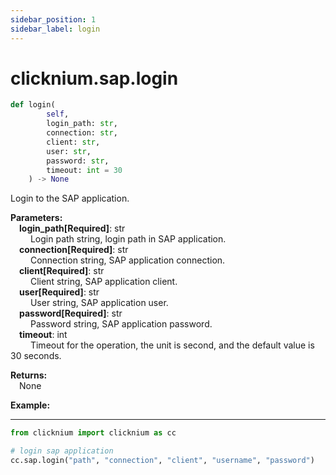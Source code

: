 ```yaml
---
sidebar_position: 1
sidebar_label: login
---
```

# clicknium.sap.login

```python
def login(
        self,
        login_path: str,
        connection: str,
        client: str,
        user: str,
        password: str,
        timeout: int = 30
    ) -> None
```  

Login to the SAP application.

**Parameters:**  
    &emsp;**login_path[Required]**: str  
        &emsp;&emsp; Login path string,  login path in SAP application.  
    &emsp;**connection[Required]**: str  
        &emsp;&emsp; Connection string, SAP application connection.  
    &emsp;**client[Required]**: str  
        &emsp;&emsp; Client string, SAP application client.  
    &emsp;**user[Required]**: str  
        &emsp;&emsp; User string, SAP application user.  
    &emsp;**password[Required]**: str  
        &emsp;&emsp; Password string, SAP application password.  
    &emsp;**timeout**: int  
        &emsp;&emsp; Timeout for the operation, the unit is second, and the default value is 30 seconds.  

**Returns:**  
    &emsp;None

**Example:**
***
```python
from clicknium import clicknium as cc

# login sap application
cc.sap.login("path", "connection", "client", "username", "password")

```